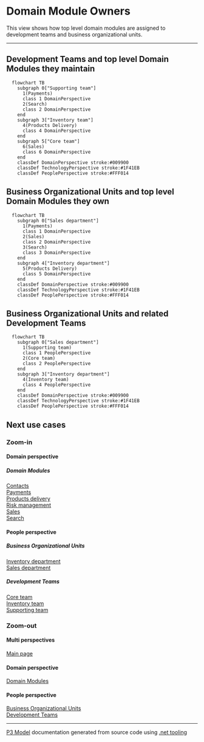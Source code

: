 ﻿
# Domain Module Owners

This view shows how top level domain modules are assigned to development teams and business organizational units.  

---



## Development Teams and top level Domain Modules they maintain

```mermaid
  flowchart TB
    subgraph 0["Supporting team"]
      1(Payments)
      class 1 DomainPerspective
      2(Search)
      class 2 DomainPerspective
    end
    subgraph 3["Inventory team"]
      4(Products Delivery)
      class 4 DomainPerspective
    end
    subgraph 5["Core team"]
      6(Sales)
      class 6 DomainPerspective
    end
    classDef DomainPerspective stroke:#009900
    classDef TechnologyPerspective stroke:#1F41EB
    classDef PeoplePerspective stroke:#FFF014
```

## Business Organizational Units and top level Domain Modules they own

```mermaid
  flowchart TB
    subgraph 0["Sales department"]
      1(Payments)
      class 1 DomainPerspective
      2(Sales)
      class 2 DomainPerspective
      3(Search)
      class 3 DomainPerspective
    end
    subgraph 4["Inventory department"]
      5(Products Delivery)
      class 5 DomainPerspective
    end
    classDef DomainPerspective stroke:#009900
    classDef TechnologyPerspective stroke:#1F41EB
    classDef PeoplePerspective stroke:#FFF014
```

## Business Organizational Units and related Development Teams

```mermaid
  flowchart TB
    subgraph 0["Sales department"]
      1(Supporting team)
      class 1 PeoplePerspective
      2(Core team)
      class 2 PeoplePerspective
    end
    subgraph 3["Inventory department"]
      4(Inventory team)
      class 4 PeoplePerspective
    end
    classDef DomainPerspective stroke:#009900
    classDef TechnologyPerspective stroke:#1F41EB
    classDef PeoplePerspective stroke:#FFF014
```

## Next use cases


### Zoom-in


#### Domain perspective


##### Domain Modules

[Contacts](Contacts/Contacts-module.md)  
[Payments](Payments/Payments-module.md)  
[Products delivery](ProductsDelivery/ProductsDelivery-module.md)  
[Risk management](RiskManagement/RiskManagement-module.md)  
[Sales](Sales/Sales-module.md)  
[Search](Search/Search-module.md)  

#### People perspective


##### Business Organizational Units

[Inventory department](../../People/BusinessOrganizationalUnits/InventoryDepartment.md)  
[Sales department](../../People/BusinessOrganizationalUnits/SalesDepartment.md)  

##### Development Teams

[Core team](../../People/DevelopmentTeams/CoreTeam.md)  
[Inventory team](../../People/DevelopmentTeams/InventoryTeam.md)  
[Supporting team](../../People/DevelopmentTeams/SupportingTeam.md)  

### Zoom-out


#### Multi perspectives

[Main page](../../README.md)  

#### Domain perspective

[Domain Modules](Modules.md)  

#### People perspective

[Business Organizational Units](../../People/BusinessOrganizationalUnits/BusinessOrganizationalUnits.md)  
[Development Teams](../../People/DevelopmentTeams/DevelopmentTeams.md)  

---

[P3 Model](https://github.com/P3-model/P3-model) documentation generated from source code using [.net tooling](https://github.com/P3-model/P3-model-dotnet)